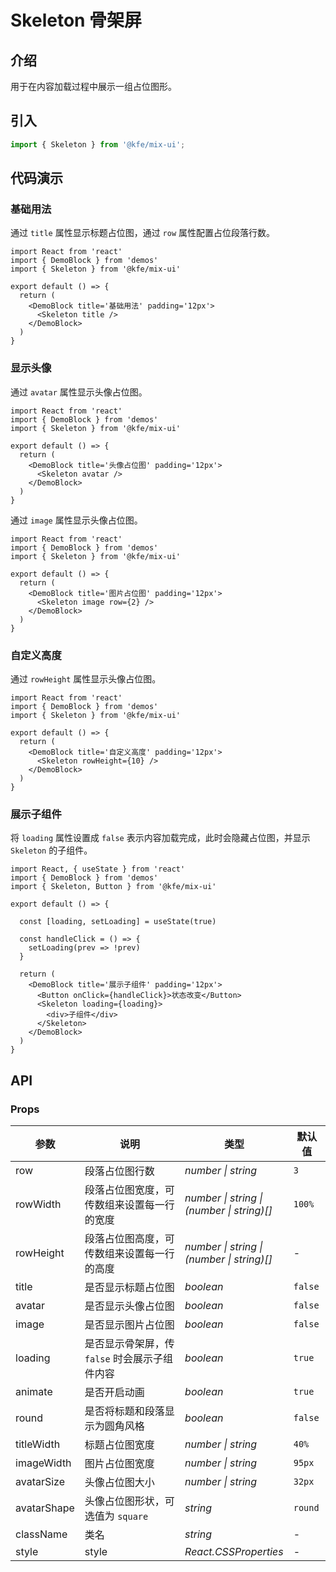 # Skeleton 骨架屏

## 介绍

用于在内容加载过程中展示一组占位图形。

## 引入

```js
import { Skeleton } from '@kfe/mix-ui';
```

## 代码演示

### 基础用法

通过 `title` 属性显示标题占位图，通过 `row` 属性配置占位段落行数。

```tsx
import React from 'react'
import { DemoBlock } from 'demos'
import { Skeleton } from '@kfe/mix-ui'

export default () => {
  return (
    <DemoBlock title='基础用法' padding='12px'>
      <Skeleton title />
    </DemoBlock>
  )
}
```

### 显示头像

通过 `avatar` 属性显示头像占位图。

```tsx
import React from 'react'
import { DemoBlock } from 'demos'
import { Skeleton } from '@kfe/mix-ui'

export default () => {
  return (
    <DemoBlock title='头像占位图' padding='12px'>
      <Skeleton avatar />
    </DemoBlock>
  )
}
```

通过 `image` 属性显示头像占位图。

```tsx
import React from 'react'
import { DemoBlock } from 'demos'
import { Skeleton } from '@kfe/mix-ui'

export default () => {
  return (
    <DemoBlock title='图片占位图' padding='12px'>
      <Skeleton image row={2} />
    </DemoBlock>
  )
}
```

### 自定义高度

通过 `rowHeight` 属性显示头像占位图。

```tsx
import React from 'react'
import { DemoBlock } from 'demos'
import { Skeleton } from '@kfe/mix-ui'

export default () => {
  return (
    <DemoBlock title='自定义高度' padding='12px'>
      <Skeleton rowHeight={10} />
    </DemoBlock>
  )
}
```

### 展示子组件

将 `loading` 属性设置成 `false` 表示内容加载完成，此时会隐藏占位图，并显示 `Skeleton` 的子组件。

```tsx
import React, { useState } from 'react'
import { DemoBlock } from 'demos'
import { Skeleton, Button } from '@kfe/mix-ui'

export default () => {

  const [loading, setLoading] = useState(true)

  const handleClick = () => {
    setLoading(prev => !prev)
  }

  return (
    <DemoBlock title='展示子组件' padding='12px'>
      <Button onClick={handleClick}>状态改变</Button>
      <Skeleton loading={loading}>
        <div>子组件</div>
      </Skeleton>
    </DemoBlock>
  )
}
```

## API

### Props

| 参数 | 说明 | 类型 | 默认值 |
| --- | --- | --- | --- |
| row | 段落占位图行数 | _number \| string_ | `3` |
| rowWidth | 段落占位图宽度，可传数组来设置每一行的宽度 | _number \| string \|<br>(number \| string)[]_ | `100%` |
| rowHeight | 段落占位图高度，可传数组来设置每一行的高度 | _number \| string \|<br>(number \| string)[]_ | - |
| title | 是否显示标题占位图 | _boolean_ | `false` |
| avatar | 是否显示头像占位图 | _boolean_ | `false` |
| image | 是否显示图片占位图 | _boolean_ | `false` |
| loading | 是否显示骨架屏，传 `false` 时会展示子组件内容 | _boolean_ | `true` |
| animate | 是否开启动画 | _boolean_ | `true` |
| round | 是否将标题和段落显示为圆角风格 | _boolean_ | `false` |
| titleWidth | 标题占位图宽度 | _number \| string_ | `40%` |
| imageWidth | 图片占位图宽度 | _number \| string_ | `95px` |
| avatarSize | 头像占位图大小 | _number \| string_ | `32px` |
| avatarShape | 头像占位图形状，可选值为 `square` | _string_ | `round` |
| className | 类名 | _string_ | - |
| style | style | _React.CSSProperties_ | - |